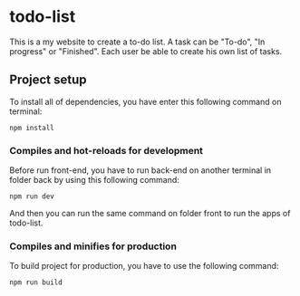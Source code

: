 # todo-list

This is a my website to create a to-do list. 
A task can be "To-do", "In progress" or "Finished".
Each user be able to create his own list of tasks. 


## Project setup


To install all of dependencies, you have enter this following command on terminal:

```
npm install
```

### Compiles and hot-reloads for development

Before run front-end, you have to run back-end on another terminal in folder back by using this following command: 

```
npm run dev
```

And then you can run the same command on folder front to run the  apps of todo-list.  

### Compiles and minifies for production

To build project for production, you have to use the following command: 

```
npm run build
```



